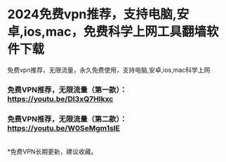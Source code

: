 # 2024免费vpn推荐，支持电脑,安卓,ios,mac，免费科学上网工具翻墙软件下载
免费vpn推荐，无限流量，永久免费使用，支持电脑,安卓,ios,mac科学上网

### 免费VPN推荐，无限流量（第一款）：https://youtu.be/DI3xQ7HIkxc
### 免费VPN推荐，无限流量（第二款）：https://youtu.be/W0SeMgm1slE

<br>
*免费VPN长期更新，建议收藏。
